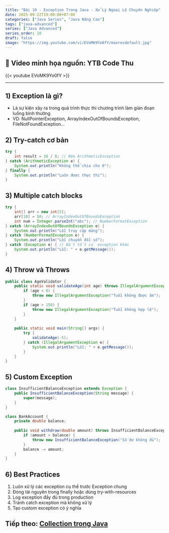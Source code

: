 ```yaml
---
title: "Bài 10 - Exception Trong Java - Xử Lý Ngoại Lệ Chuyên Nghiệp"
date: 2025-09-22T19:00:00+07:00
categories: ["Java Series", "Java Nâng Cao"]
tags: ["java-advanced"]
series: ["Java Advanced"]
series_order: 10
draft: false
image: "https://img.youtube.com/vi/EVoMK9Yo0fY/maxresdefault.jpg"
---
```


## 🎥 Video minh họa nguồn: YTB Code Thu
{{< youtube EVoMK9Yo0fY >}}

---

## 1) Exception là gì?
- Là sự kiện xảy ra trong quá trình thực thi chương trình làm gián đoạn luồng bình thường
- VD: NullPointerException, ArrayIndexOutOfBoundsException, FileNotFoundException...

## 2) Try-catch cơ bản
```java
try {
    int result = 10 / 0; // Ném ArithmeticException
} catch (ArithmeticException e) {
    System.out.println("Không thể chia cho 0");
} finally {
    System.out.println("Luôn được thực thi");
}
```

## 3) Multiple catch blocks
```java
try {
    int[] arr = new int[5];
    arr[10] = 50; // ArrayIndexOutOfBoundsException
    int num = Integer.parseInt("abc"); // NumberFormatException
} catch (ArrayIndexOutOfBoundsException e) {
    System.out.println("Lỗi truy cập mảng");
} catch (NumberFormatException e) {
    System.out.println("Lỗi chuyển đổi số");
} catch (Exception e) { // Bắt tất cả exception khác
    System.out.println("Lỗi: " + e.getMessage());
}
```

## 4) Throw và Throws
```java
public class AgeValidator {
    public static void validateAge(int age) throws IllegalArgumentException {
        if (age < 0) {
            throw new IllegalArgumentException("Tuổi không được âm");
        }
        if (age > 150) {
            throw new IllegalArgumentException("Tuổi không hợp lệ");
        }
    }
    
    public static void main(String[] args) {
        try {
            validateAge(-5);
        } catch (IllegalArgumentException e) {
            System.out.println("Lỗi: " + e.getMessage());
        }
    }
}
```

## 5) Custom Exception
```java
class InsufficientBalanceException extends Exception {
    public InsufficientBalanceException(String message) {
        super(message);
    }
}

class BankAccount {
    private double balance;
    
    public void withdraw(double amount) throws InsufficientBalanceException {
        if (amount > balance) {
            throw new InsufficientBalanceException("Số dư không đủ");
        }
        balance -= amount;
    }
}
```

## 6) Best Practices
1. Luôn xử lý các exception cụ thể trước Exception chung
2. Đóng tài nguyên trong finally hoặc dùng try-with-resources
3. Log exception đầy đủ trong production
4. Tránh catch exception mà không xử lý
5. Tạo custom exception có ý nghĩa

## Tiếp theo: [Collection trong Java](/p/java_collection/)

